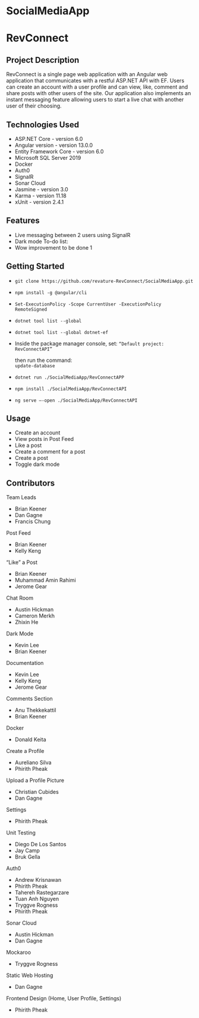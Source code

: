 
# SocialMediaApp 

# RevConnect

## Project Description

RevConnect is a single page web application with an Angular web application that communicates with a restful ASP.NET API with EF. Users can create an account with a user profile and can view, like, comment and share posts with other users of the site. Our application also implements an instant messaging feature allowing users to start a live chat with another user of their choosing.

## Technologies Used

* ASP.NET Core - version 6.0                        
* Angular version - version 13.0.0                 
* Entity Framework Core - version 6.0
* Microsoft SQL Server 2019
* Docker
* Auth0
* SignalR                                  	
* Sonar Cloud
* Jasmine - version 3.0
* Karma - version 11.18
* xUnit - version 2.4.1

## Features

* Live messaging between 2 users using SignalR 
* Dark mode
To-do list:
* Wow improvement to be done 1

## Getting Started

- `git clone https://github.com/revature-RevConnect/SocialMediaApp.git`
- `npm install -g @angular/cli`
- `Set-ExecutionPolicy -Scope CurrentUser -ExecutionPolicy RemoteSigned`
- `dotnet tool list --global`
- `dotnet tool list --global dotnet-ef`

- Inside the package manager console, set: 
 `“Default project: RevConnectAPI”`

  then run the command:  
  `update-database`

- `dotnet run ./SocialMediaApp/RevConnectAPP`
- `npm install ./SocialMediaApp/RevConnectAPI`
- `ng serve –-open ./SocialMediaApp/RevConnectAPI`


## Usage
- Create an account 
- View posts in Post Feed
- Like a post
- Create a comment for a post
- Create a post 
- Toggle dark mode


## Contributors

Team Leads
- Brian Keener 
- Dan Gagne
- Francis Chung

Post Feed
- Brian Keener
- Kelly Keng

“Like” a Post
- Brian Keener
- Muhammad Amin Rahimi
- Jerome Gear

Chat Room
- Austin Hickman
- Cameron Merkh   
- Zhixin He

Dark Mode
- Kevin Lee
- Brian Keener

Documentation
- Kevin Lee
- Kelly Keng
- Jerome Gear

Comments Section 
- Anu Thekkekattil
- Brian Keener

Docker 
- Donald Keita

Create a Profile
- Aureliano Silva
- Phirith Pheak

Upload a Profile Picture
- Christian Cubides
- Dan Gagne

Settings 
- Phirith Pheak

Unit Testing
- Diego De Los Santos
- Jay Camp  
- Bruk Gella  

Auth0
- Andrew Krisnawan
- Phirith Pheak
- Tahereh Rastegarzare
- Tuan Anh Nguyen
- Tryggve Rogness
- Phirith Pheak

Sonar Cloud 
- Austin Hickman
- Dan Gagne

Mockaroo 
- Tryggve Rogness

Static Web Hosting
- Dan Gagne

Frontend Design (Home, User Profile, Settings)
- Phirith Pheak


